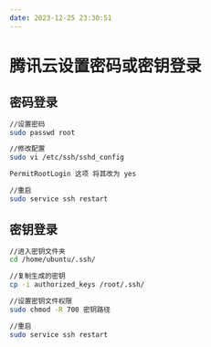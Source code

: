 ```yaml
---
date: 2023-12-25 23:30:51
---
```

# 腾讯云设置密码或密钥登录

## 密码登录

```bash
//设置密码
sudo passwd root

//修改配置
sudo vi /etc/ssh/sshd_config

PermitRootLogin 这项 将其改为 yes

//重启
sudo service ssh restart
```

## 密钥登录

```bash
//进入密钥文件夹
cd /home/ubuntu/.ssh/

//复制生成的密钥
cp -i authorized_keys /root/.ssh/

//设置密钥文件权限
sudo chmod -R 700 密钥路径

//重启
sudo service ssh restart
```

<gitalk/>